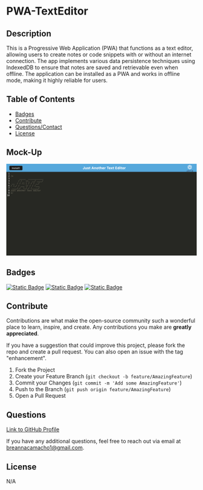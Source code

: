 # PWA-TextEditor

## Description

This is a Progressive Web Application (PWA) that functions as a text editor, allowing users to create notes or code snippets with or without an internet connection. The app implements various data persistence techniques using IndexedDB to ensure that notes are saved and retrievable even when offline. The application can be installed as a PWA and works in offline mode, making it highly reliable for users.

## Table of Contents 

- [Badges](#badges)
- [Contribute](#contribute)
- [Questions/Contact](#questions)
- [License](#license)

## Mock-Up

![Mockup](/assets/jatesample.png)

## Badges

[![Static Badge](https://img.shields.io/badge/GitHub-breannacamacho-darkgreen)](https://github.com/breannacamacho) 
[![Static Badge](https://img.shields.io/badge/Inquirer-8.2.4-blue)](https://www.npmjs.com/package/inquirer) 
[![Static Badge](https://img.shields.io/badge/Jest-29.7.0-red)](https://www.npmjs.com/package/jest) 

## Contribute

Contributions are what make the open-source community such a wonderful place to learn, inspire, and create. Any contributions you make are **greatly appreciated**.

If you have a suggestion that could improve this project, please fork the repo and create a pull request. You can also open an issue with the tag "enhancement".

1. Fork the Project
2. Create your Feature Branch (`git checkout -b feature/AmazingFeature`)
3. Commit your Changes (`git commit -m 'Add some AmazingFeature'`)
4. Push to the Branch (`git push origin feature/AmazingFeature`)
5. Open a Pull Request

## Questions

[Link to GitHub Profile](https://github.com/breannacamacho)

If you have any additional questions, feel free to reach out via email at breannacamacho1@gmail.com.

## License

N/A